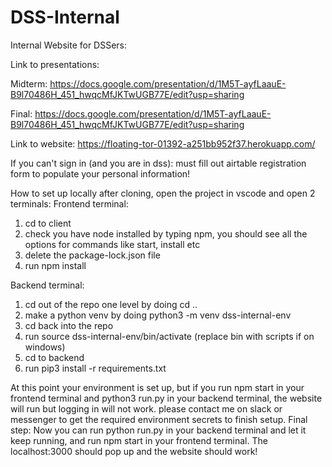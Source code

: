 # DSS-Internal

Internal Website for DSSers:

Link to presentations:

Midterm: https://docs.google.com/presentation/d/1M5T-ayfLaauE-B9l70486H_451_hwqcMfJKTwUGB77E/edit?usp=sharing

Final: https://docs.google.com/presentation/d/1M5T-ayfLaauE-B9l70486H_451_hwqcMfJKTwUGB77E/edit?usp=sharing

Link to website:
https://floating-tor-01392-a251bb952f37.herokuapp.com/

If you can't sign in (and you are in dss): must fill out airtable registration form to populate your personal information!

How to set up locally after cloning, open the project in vscode and open 2 terminals:
Frontend terminal:

1. cd to client
2. check you have node installed by typing npm, you should see all the options for commands like start, install etc
3. delete the package-lock.json file
4. run npm install

Backend terminal:

1. cd out of the repo one level by doing cd ..
2. make a python venv by doing python3 -m venv dss-internal-env
3. cd back into the repo
4. run source dss-internal-env/bin/activate (replace bin with scripts if on windows)
5. cd to backend
6. run pip3 install -r requirements.txt

At this point your environment is set up, but if you run npm start in your frontend terminal and python3 run.py in your backend terminal, the website will run but logging in will not work. please contact me on slack or messenger to get the required environment secrets to finish setup.
Final step:
Now you can run python run.py in your backend terminal and let it keep running, and run npm start in your frontend terminal. The localhost:3000 should pop up and the website should work!
